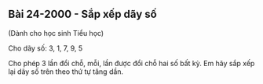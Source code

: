 ## Bài 24-2000 - Sắp xếp dãy số 

(Dành cho học sinh Tiểu học)

Cho dãy số: 3, 1, 7, 9, 5

Cho phép 3 lần đổi chỗ, mỗi, lần được đổi chỗ hai số bất kỳ. Em hãy sắp xếp lại dãy số trên theo thứ tự tăng dần.

